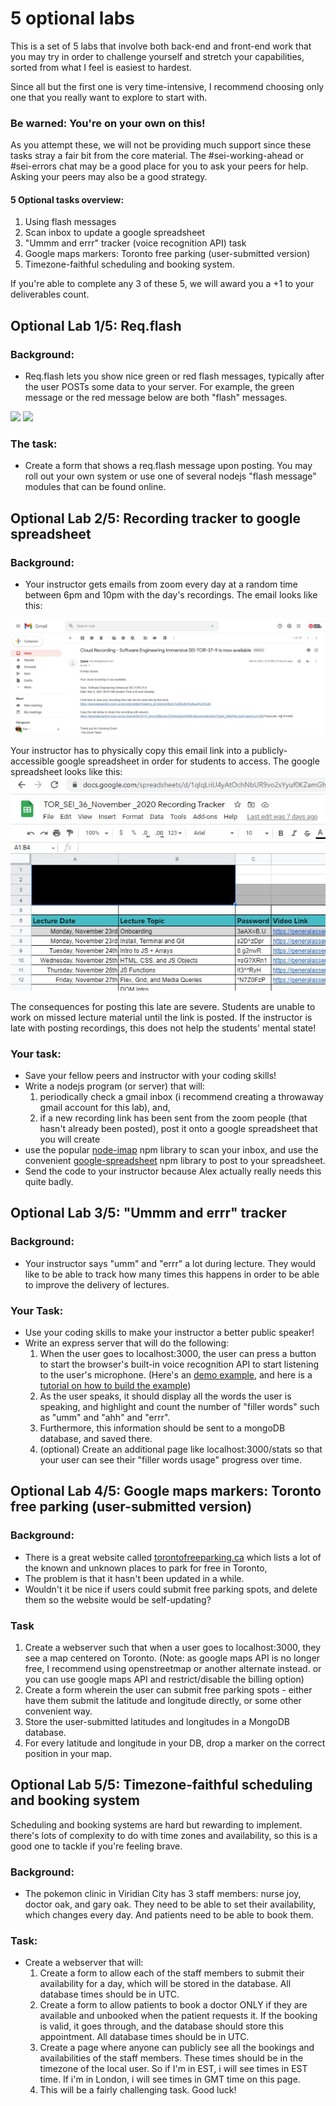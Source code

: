 # 5 optional labs

This is a set of 5 labs that involve both back-end and front-end work that you may try in order to challenge yourself and stretch your capabilities, sorted from what I feel is easiest to hardest. 

Since all but the first one is very time-intensive, I recommend choosing only one that you really want to explore to start with. 

### Be warned: You're on your own on this!
As you attempt these, we will not be providing much support since these tasks stray a fair bit from the core material. The #sei-working-ahead or #sei-errors chat may be a good place for you to ask your peers for help. Asking your peers may also be a good strategy.

#### 5 Optional tasks overview:
1. Using flash messages
2. Scan inbox to update a google spreadsheet
3. "Ummm and errr" tracker (voice recognition API) task
4. Google maps markers: Toronto free parking (user-submitted version)
5. Timezone-faithful scheduling and booking system.

If you're able to complete any 3 of these 5, we will award you a +1 to your deliverables count.

## Optional Lab 1/5: Req.flash

### Background: 
- Req.flash lets you show nice green or red flash messages, typically after the user POSTs some data to your server. For example, the green message or the red message below are both "flash" messages.

<img src="https://veebdev.files.wordpress.com/2012/03/2012-03-23-193027_734x507_scrot.png">

<img src="https://veebdev.files.wordpress.com/2012/03/2012-03-23-193511_623x356_scrot.png">

### The task: 

- Create a form that shows a req.flash message upon posting. You may roll out your own system or use one of several nodejs "flash message" modules that can be found online.

## Optional Lab 2/5: Recording tracker to google spreadsheet

### Background: 
- Your instructor gets emails from zoom every day at a random time between 6pm and 10pm with the day's recordings. The email looks like this:
<img src="zoomemail.JPG">

Your instructor has to physically copy this email link into a publicly-accessible google spreadsheet in order for students to access. The google spreadsheet looks like this:
<img src="spreadsheet.JPG">

The consequences for posting this late are severe. Students are unable to work on missed lecture material until the link is posted. If the instructor is late with posting recordings, this does not help the students' mental state!

### Your task:
- Save your fellow peers and instructor with your coding skills!
- Write a nodejs program (or server) that will:
    1. periodically check a gmail inbox (i recommend creating a throwaway gmail account for this lab), and, 
    2. if a new recording link has been sent from the zoom people (that hasn't already been posted), post it onto a google spreadsheet that you will create
- use the popular <a href="https://github.com/mscdex/node-imap">node-imap</a> npm library to scan your inbox, and use the convenient <a href="https://github.com/theoephraim/node-google-spreadsheet">google-spreadsheet</a> npm library to post to your spreadsheet.
- Send the code to your instructor because Alex actually really needs this quite badly.

## Optional Lab 3/5: "Ummm and errr" tracker

### Background:
- Your instructor says "umm" and "errr" a lot during lecture. They would like to be able to track how many times this happens in order to be able to improve the delivery of lectures.

### Your Task:
- Use your coding skills to make your instructor a better public speaker!
- Write an express server that will do the following:
    1. When the user goes to localhost:3000, the user can press a button to start the browser's built-in voice recognition API to start listening to the user's microphone. (Here's an <a href="https://browser-recognition.glitch.me/">demo example</a>, and here is a <a href="https://www.twilio.com/blog/speech-recognition-browser-web-speech-api">tutorial on how to build the example</a>)
    2. As the user speaks, it should display all the words the user is speaking, and highlight and count the number of "filler words" such as "umm" and "ahh" and "errr".
    3. Furthermore, this information should be sent to a mongoDB database, and saved there.
    4. (optional) Create an additional page like localhost:3000/stats so that your user can see their "filler words usage" progress over time.

## Optional Lab 4/5: Google maps markers: Toronto free parking (user-submitted version)

### Background:
- There is a great website called <a href="http://torontofreeparking.ca">torontofreeparking.ca</a> which lists a lot of the known and unknown places to park for free in Toronto, 
- The problem is that it hasn't been updated in a while. 
- Wouldn't it be nice if users could submit free parking spots, and delete them so the website would be self-updating?

### Task
1. Create a webserver such that when a user goes to localhost:3000, they see a map centered on Toronto. (Note: as google maps API is no longer free, I recommend using openstreetmap or another alternate instead. or you can use google maps API and restrict/disable the billing option)
2. Create a form wherein the user can submit free parking spots - either have them submit the latitude and longitude directly, or some other convenient way.
3. Store the user-submitted latitudes and longitudes in a MongoDB database.
4. For every latitude and longitude in your DB, drop a marker on the correct position in your map.


## Optional Lab 5/5: Timezone-faithful scheduling and booking system

Scheduling and booking systems are hard but rewarding to implement. there's lots of complexity to do with time zones and availability, so this is a good one to tackle if you're feeling brave.

### Background:
- The pokemon clinic in Viridian City has 3 staff members: nurse joy, doctor oak, and gary oak. They need to be able to set their availability, which changes every day. And patients need to be able to book them.

### Task:
- Create a webserver that will:
    1. Create a form to allow each of the staff members to submit their availability for a day, which will be stored in the database. All database times should be in UTC. 
    2. Create a form to allow patients to book a doctor ONLY if they are available and unbooked when the patient requests it. If the booking is valid, it goes through, and the database should store this appointment. All database times should be in UTC.
    3. Create a page where anyone can publicly see all the bookings and availabilities of the staff members. These times should be in the timezone of the local user. So if I'm in EST, i will see times in EST time. If i'm in London, i will see times in GMT time on this page.
    4. This will be a fairly challenging task. Good luck!
